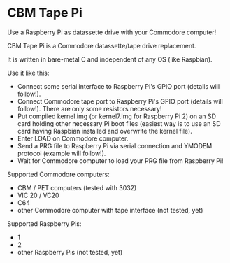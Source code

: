# CBM Tape Pi
Use a Raspberry Pi as datassette drive with your Commodore computer!

CBM Tape Pi is a Commodore datassette/tape drive replacement.

It is written in bare-metal C and independent of any OS (like Raspbian).

Use it like this:
- Connect some serial interface to Raspberry Pi's GPIO port (details will follow!).
- Connect Commodore tape port to Raspberry Pi's GPIO port (details will follow!). There are only some resistors necessary!
- Put compiled kernel.img (or kernel7.img for Raspberry Pi 2) on an SD card holding other necessary Pi boot files (easiest way is to use an SD card having Raspbian installed and overwrite the kernel file).
- Enter LOAD on Commodore computer.
- Send a PRG file to Raspberry Pi via serial connection and YMODEM protocol (example will follow!).
- Wait for Commodore computer to load your PRG file from Raspberry Pi!

Supported Commodore computers:
- CBM / PET computers (tested with 3032)
- VIC 20 / VC20
- C64
- other Commodore computer with tape interface (not tested, yet)

Supported Raspberry Pis:
- 1
- 2
- other Raspberry Pis (not tested, yet)

